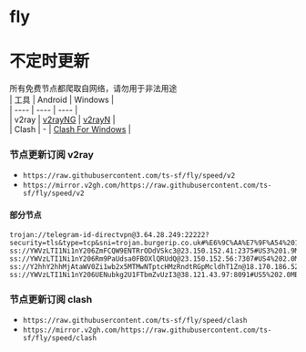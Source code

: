# fly
# 不定时更新
所有免费节点都爬取自网络，请勿用于非法用途  
|  工具  | Android  | Windows  |  
|  ----  | ----   | ----  |  
| v2ray  | [v2rayNG](https://github.com/2dust/v2rayNG/releases) | [v2rayN](https://github.com/2dust/v2rayN/releases) |  
| Clash  | - | [Clash For Windows](https://github.com/2dust/clashN/releases) | 
  
### 节点更新订阅  v2ray
- `https://raw.githubusercontent.com/ts-sf/fly/speed/v2`  
- `https://mirror.v2gh.com/https://raw.githubusercontent.com/ts-sf/fly/speed/v2`  

#### 部分节点  
``` 
trojan://telegram-id-directvpn@3.64.28.249:22222?security=tls&type=tcp&sni=trojan.burgerip.co.uk#%E6%9C%AA%E7%9F%A54%2014.6MB%2Fs
ss://YWVzLTI1Ni1nY206ZmFCQW9ENTRrODdVSkc3@23.150.152.41:2375#US3%201.9MB%2Fs
ss://YWVzLTI1Ni1nY206Rm9PaUdsa0FBOXlQRUdQ@23.150.152.56:7307#US4%202.0MB%2Fs
ss://Y2hhY2hhMjAtaWV0Zi1wb2x5MTMwNTptcHMzRndtRGpMcldhT1Zn@18.170.186.52:443#%E6%9C%AA%E7%9F%A56%2012.1MB%2Fs
ss://YWVzLTI1Ni1nY206UENubkg2U1FTbmZvUzI3@38.121.43.97:8091#US5%202.0MB%2Fs
```
### 节点更新订阅  clash
- `https://raw.githubusercontent.com/ts-sf/fly/speed/clash`  
- `https://mirror.v2gh.com/https://raw.githubusercontent.com/ts-sf/fly/speed/clash`  


